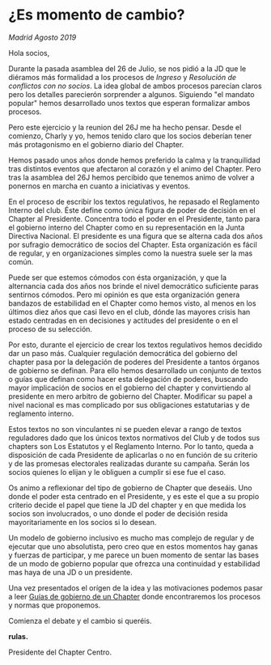 # ¿Es momento de cambio?

*Madrid Agosto 2019*

Hola socios,

Durante la pasada asamblea del 26 de Julio, se nos pidió a la JD que le diéramos más formalidad a los procesos de *Ingreso* y *Resolución de conflictos con no socios*. La idea global de ambos procesos parecían claros pero los detalles parecierón sorprender a algunos. Siguiendo "el mandato popular" hemos desarrollado unos textos que esperan formalizar ambos procesos.

Pero este ejercicio y la reunion del 26J me ha hecho pensar. Desde el comienzo, Charly y yo, hemos tenido claro que los socios deberían tener más protagonismo en el gobierno diario del Chapter.

Hemos pasado unos años donde hemos preferido la calma y la tranquilidad tras distintos eventos que afectaron al corazón y el animo del Chapter. Pero tras la asamblea del 26J hemos percibido que tenemos animo de volver a ponernos en marcha en cuanto a iniciativas y eventos.

En el proceso de escribir los textos regulativos, he repasado el Reglamento Interno del club. Éste define como única figura de poder de decisión en el Chapter al Presidente. Concentra todo el poder en el Presidente, tanto para el gobierno interno del Chapter como en su representación en la Junta Directiva Nacional. El presidente es una figura que se alterna cada dos años por sufragio democrático de socios del Chapter. Esta organización es fácil de regular, y en organizaciones simples como la nuestra suele ser la mas común.

Puede ser que estemos cómodos con ésta organización, y que la alternancia cada dos años nos brinde el nivel democrático suficiente paras sentirnos cómodos. Pero mi opinión es que esta organización genera bandazos de estabilidad en el Chapter como hemos visto, al menos en los últimos diez años que casi llevo en el club, dónde  las mayores crisis han estado centradas en en decisiones y actitudes del presidente o en el proceso de su selección.

Por esto, durante el ejercicio de crear los textos regulativos hemos decidido dar un paso más.
Cualquier regulación democrática del gobierno del chapter pasa por la delegación de poderes del Presidente a tantos órganos de gobierno se definan. Para ello hemos desarrollado un conjunto de textos o guías que definan como hacer esta delegación de poderes, buscando mayor implicación de socios en el gobierno del chapter y convirtiendo al presidente en mero arbitro de gobierno del Chapter. Modificar su papel a nivel nacional es mas complicado por sus obligaciones estatutarias y de reglamento interno.

Estos textos no son vinculantes ni se pueden elevar a rango de textos reguladores dado que los únicos textos normativos del Club y de todos sus chapters son Los Estatutos y el Reglamento Interno. Por lo tanto, queda a disposición de cada Presidente de aplicarlas o no en función de su criterio y de las promesas electorales realizadas durante su campaña. Serán los socios quienes lo elijan y le obliguen a cumplir si ese fue el caso.

Os animo a reflexionar del tipo de gobierno de Chapter que deseáis. Uno donde el poder esta centrado en el Presidente, y es este el que a su propio criterio decide el papel que tiene la JD del chapter y en que medida los socios son involucrados, o uno donde el poder de decisión resida mayoritariamente en los socios si lo desean.

Un modelo de gobierno inclusivo es mucho mas complejo de regular y de ejecutar que uno absolutista, pero creo que en estos momentos hay ganas y fuerzas de participar, y me parece un buen momento de sentar las bases de un modo de gobierno popular que ofrezca una continuidad y estabilidad mas haya de una JD o un presidente.

Una vez presentados el orígen de la idea y las motivaciones podemos pasar a leer [Guías de gobierno de un Chapter](home.md) donde encontraremos los procesos y normas que proponemos.

Comienza el debate y el cambio si queréis.

**rulas.**

Presidente del Chapter Centro.

